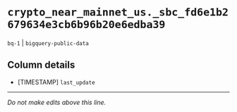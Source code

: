 # `crypto_near_mainnet_us._sbc_fd6e1b2679634e3cb6b96b20e6edba39`
`bq-1` | `bigquery-public-data`

## Column details
* [TIMESTAMP] `last_update`

-------------------------------------------------------------------------------
*Do not make edits above this line.*
